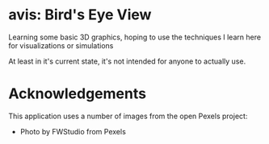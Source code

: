 # avis: Bird's Eye View
Learning some basic 3D graphics, hoping to use the techniques I learn here for visualizations or simulations

At least in it's current state, it's not intended for anyone to actually use.

# Acknowledgements
This application uses a number of images from the open Pexels project:
* Photo by FWStudio from Pexels
